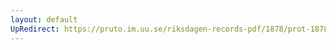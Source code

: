 ```yaml
---
layout: default
UpRedirect: https://pruto.im.uu.se/riksdagen-records-pdf/1878/prot-1878--fk--011/prot-1878--fk--011_021.pdf
---
```

